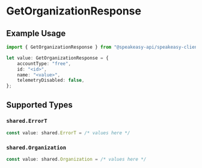 # GetOrganizationResponse

## Example Usage

```typescript
import { GetOrganizationResponse } from "@speakeasy-api/speakeasy-client-sdk-typescript/sdk/models/operations";

let value: GetOrganizationResponse = {
    accountType: "free",
    id: "<id>",
    name: "<value>",
    telemetryDisabled: false,
};
```

## Supported Types

### `shared.ErrorT`

```typescript
const value: shared.ErrorT = /* values here */
```

### `shared.Organization`

```typescript
const value: shared.Organization = /* values here */
```

